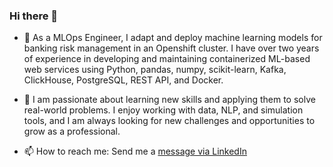 ### Hi there 👋

- 🌱 As a MLOps Engineer, I adapt and deploy machine learning models for banking risk management in an Openshift cluster.
I have over two years of experience in developing and maintaining containerized ML-based web services using Python, pandas, numpy, scikit-learn, Kafka, ClickHouse, PostgreSQL, REST API, and Docker.

- 🪻 I am passionate about learning new skills and applying them to solve real-world problems. I enjoy working with data, NLP, and simulation tools, and I am always looking for new challenges and opportunities to grow as a professional.

- 📫 How to reach me: Send me a [message via LinkedIn](https://www.linkedin.com/in/varseev/)  
  
<!--
**varsey/varsey** is a ✨ _special_ ✨ repository because its `README.md` (this file) appears on your GitHub profile.

Here are some ideas to get you started:

- 🔭 I’m currently working on ...
- 🌱 I’m currently learning ...
- 👯 I’m looking to collaborate on ...
- 🤔 I’m looking for help with ...
- 💬 Ask me about ...

- 😄 Pronouns: ...
- ⚡ Fun fact: ...

https://www.bengreenberg.dev/blog/2023-04-09-github-profile-dynamic-content

-->
